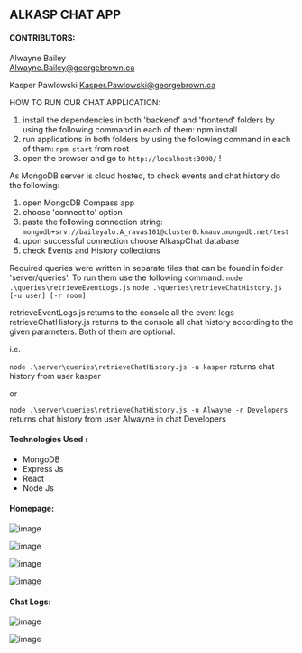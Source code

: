 ## ALKASP CHAT APP 

#### CONTRIBUTORS:

Alwayne Bailey                                                                                        
Alwayne.Bailey@georgebrown.ca

Kasper Pawlowski
Kasper.Pawlowski@georgebrown.ca


HOW TO RUN OUR CHAT APPLICATION:
1. install the dependencies in both 'backend' and 'frontend' folders by using the following command in each of them: npm install
2. run applications in both folders by using the following command in each of them: `npm start` from root 
3. open the browser and go to `http://localhost:3000/`
!

As MongoDB server is cloud hosted, to check events and chat history do the following:
1. open MongoDB Compass app
2. choose 'connect to' option
3. paste the following connection string: `mongodb+srv://baileyalo:A_ravas101@cluster0.kmauv.mongodb.net/test`
4. upon successful connection choose AlkaspChat database
5. check Events and History collections


Required queries were written in separate files that can be found in folder 'server/queries'.
To run them use the following command:
`node .\queries\retrieveEventLogs.js`
`node .\queries\retrieveChatHistory.js [-u user] [-r room]`

retrieveEventLogs.js returns to the console all the event logs
retrieveChatHistory.js returns to the console all chat history according to the given parameters. Both of them are optional.

i.e.

`node .\server\queries\retrieveChatHistory.js -u kasper` 
returns chat history from user kasper

or

`node .\server\queries\retrieveChatHistory.js -u Alwayne -r Developers` 
returns chat history from user Alwayne in chat Developers


#### Technologies Used :

- MongoDB
- Express Js
- React
- Node Js
#### Homepage:

![image](https://user-images.githubusercontent.com/90293555/169351999-9bce5a98-2469-4720-a0af-d0b60ef42107.png)


![image](https://user-images.githubusercontent.com/90293555/169358733-3812bfb6-7a8a-44b4-9448-a333baff3b6b.png)


![image](https://user-images.githubusercontent.com/90293555/169358897-79826ed4-0042-4e25-b589-240a14e5e9a0.png)


![image](https://user-images.githubusercontent.com/90293555/169359016-daa92948-5d36-4086-ab8a-2f22b33aa4f6.png)


#### Chat Logs:

![image](https://user-images.githubusercontent.com/90293555/169359416-9924f7c3-2b22-48a0-8097-5307306b896c.png)


![image](https://user-images.githubusercontent.com/90293555/169359506-ff7e41cc-98e8-4384-b4be-74ff6806744c.png)





